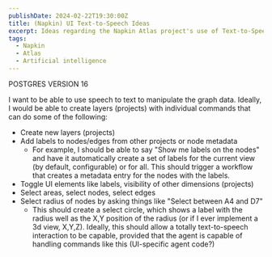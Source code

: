 ```yaml
---
publishDate: 2024-02-22T19:30:00Z
title: (Napkin) UI Text-to-Speech Ideas
excerpt: Ideas regarding the Napkin Atlas project's use of Text-to-Speech.
tags:
  - Napkin
  - Atlas
  - Artificial intelligence
---
```


POSTGRES VERSION 16

I want to be able to use speech to text to manipulate the graph data.
Ideally, I would be able to create layers (projects) with individual commands
that can do some of the following:
- Create new layers (projects)
- Add labels to nodes/edges from other projects or node metadata
  - For example, I should be able to say "Show me labels on the nodes" and have it automatically
    create a set of labels for the current view (by default, configurable) or for all. This should
    trigger a workflow that creates a metadata entry for the nodes with the labels.
- Toggle UI elements like labels, visibility of other dimensions (projects)
- Select areas, select nodes, select edges
- Select radius of nodes by asking things like "Select between A4 and D7"
  - This should create a select circle, which shows a label with the radius
    well as the X,Y position of the radius (or if I ever implement a 3d view, X,Y,Z).
    Ideally, this should allow a totally text-to-speech interaction to be capable, provided
    that the agent is capable of handling commands like this (UI-specific agent code?)
